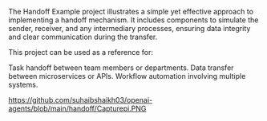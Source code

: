 The Handoff Example project illustrates a simple yet effective approach to implementing a handoff mechanism. It includes components to simulate the sender, receiver, and any intermediary processes, ensuring data integrity and clear communication during the transfer.

This project can be used as a reference for:

Task handoff between team members or departments.
Data transfer between microservices or APIs.
Workflow automation involving multiple systems.


https://github.com/suhaibshaikh03/openai-agents/blob/main/handoff/Capturepi.PNG
